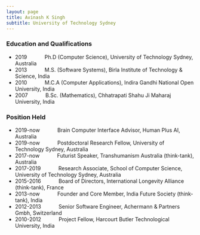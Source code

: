 ```yaml
---
layout: page
title: Avinash K Singh
subtitle: University of Technology Sydney
---
```


### Education and Qualifications

<ul>
<li>2019 &nbsp;&nbsp;&nbsp;&nbsp;&nbsp;&nbsp;&nbsp;&nbsp;&nbsp;&nbsp; Ph.D (Computer Science), University of Technology Sydney, Australia</li>
<li>2013 &nbsp;&nbsp;&nbsp;&nbsp;&nbsp;&nbsp;&nbsp;&nbsp;&nbsp;&nbsp; M.S. (Software Systems), Birla Institute of Technology & Science, India</li>
<li>2010 &nbsp;&nbsp;&nbsp;&nbsp;&nbsp;&nbsp;&nbsp;&nbsp;&nbsp;&nbsp; M.C.A (Computer Applications), Indira Gandhi National Open University, India</li>
<li>2007 &nbsp;&nbsp;&nbsp;&nbsp;&nbsp;&nbsp;&nbsp;&nbsp;&nbsp;&nbsp; B.Sc. (Mathematics), Chhatrapati Shahu Ji Maharaj University, India</li>
</ul>


### Position Held

<ul>
<li>2019-now &nbsp;&nbsp;&nbsp;&nbsp;&nbsp;&nbsp;&nbsp;&nbsp;&nbsp;&nbsp; Brain Computer Interface Advisor, Human Plus AI, Australia</li>
<li>2019-now &nbsp;&nbsp;&nbsp;&nbsp;&nbsp;&nbsp;&nbsp;&nbsp;&nbsp;&nbsp; Postdoctoral Research Fellow, University of Technology Sydney, Australia </li>
<li>2017-now &nbsp;&nbsp;&nbsp;&nbsp;&nbsp;&nbsp;&nbsp;&nbsp;&nbsp;&nbsp; Futurist Speaker, Transhumanism Australia (think-tank), Australia</li>
<li>2017-2019 &nbsp;&nbsp;&nbsp;&nbsp;&nbsp;&nbsp;&nbsp;&nbsp;&nbsp;&nbsp; Research Associate, School of Computer Science, University of Technology Sydney, Australia</li>
<li>2015-2016 &nbsp;&nbsp;&nbsp;&nbsp;&nbsp;&nbsp;&nbsp;&nbsp;&nbsp;&nbsp; Board of Directors, International Longevity Alliance (think-tank), France</li>
<li>2013-now &nbsp;&nbsp;&nbsp;&nbsp;&nbsp;&nbsp;&nbsp;&nbsp;&nbsp;&nbsp; Founder and Core Member, India Future Society (think-tank), India</li>
<li>2012-2013 &nbsp;&nbsp;&nbsp;&nbsp;&nbsp;&nbsp;&nbsp;&nbsp;&nbsp;&nbsp; Senior Software Engineer, Achermann & Partners Gmbh, Switzerland</li>
<li>2010-2012 &nbsp;&nbsp;&nbsp;&nbsp;&nbsp;&nbsp;&nbsp;&nbsp;&nbsp;&nbsp; Project Fellow, Harcourt Butler Technological University, India</li>
</ul>






